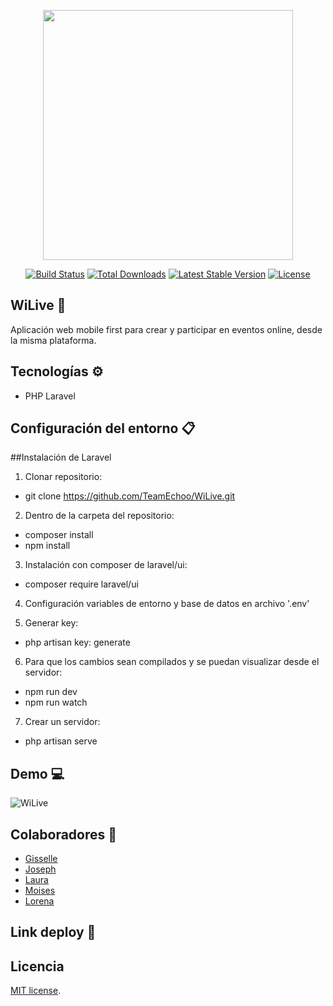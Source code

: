 
<p align="center"><a href="https://laravel.com" target="_blank"><img src="https://raw.githubusercontent.com/laravel/art/master/logo-lockup/5%20SVG/2%20CMYK/1%20Full%20Color/laravel-logolockup-cmyk-red.svg" width="400"></a></p>

<p align="center">
<a href="https://travis-ci.org/laravel/framework"><img src="https://travis-ci.org/laravel/framework.svg" alt="Build Status"></a>
<a href="https://packagist.org/packages/laravel/framework"><img src="https://img.shields.io/packagist/dt/laravel/framework" alt="Total Downloads"></a>
<a href="https://packagist.org/packages/laravel/framework"><img src="https://img.shields.io/packagist/v/laravel/framework" alt="Latest Stable Version"></a>
<a href="https://packagist.org/packages/laravel/framework"><img src="https://img.shields.io/packagist/l/laravel/framework" alt="License"></a>
</p>


## WiLive 🚀

Aplicación web mobile first para crear y participar en eventos online, desde la misma plataforma.

## Tecnologías ⚙️

- PHP Laravel

## Configuración del entorno 📋

##Instalación de Laravel

1. Clonar repositorio:
- git clone https://github.com/TeamEchoo/WiLive.git

2. Dentro de la carpeta del repositorio:
- composer install
- npm install

3. Instalación con composer de laravel/ui:
- composer require laravel/ui

4. Configuración variables de entorno y base de datos en archivo '.env'

5. Generar key:
- php artisan key: generate

6. Para que los cambios sean compilados y se puedan visualizar desde el servidor:
- npm run dev
- npm run watch

7. Crear un servidor:
- php artisan serve

## Demo 💻

![WiLive](public/imagenes/wilive-demo.gif)

## Colaboradores 🏈

- [Gisselle](https://github.com/GisaNSD)
- [Joseph](https://github.com/JosephCrespin)
- [Laura](https://github.com/Nau-crc)
- [Moises](https://github.com/moisesmena)
- [Lorena](https://github.com/crimanlor)

## Link deploy 📱


## Licencia

[MIT license](https://opensource.org/licenses/MIT).
